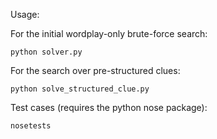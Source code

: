 Usage:

For the initial wordplay-only brute-force search:

	python solver.py

For the search over pre-structured clues:

	python solve_structured_clue.py

Test cases (requires the python nose package):

	nosetests

